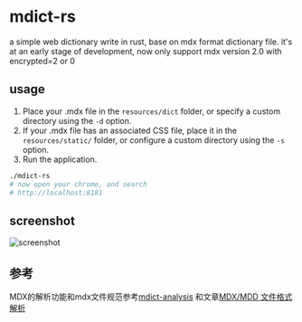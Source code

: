 # mdict-rs

a simple web dictionary write in rust, base on mdx format dictionary file.
it's at an early stage of development, now only support mdx version 2.0 with encrypted=2 or 0

## usage

1. Place your .mdx file in the `resources/dict` folder, or specify a custom directory using the `-d` option.
2. If your .mdx file has an associated CSS file, place it in the `resources/static/` folder, or configure a custom directory using the `-s` option.
3. Run the application.

```bash
./mdict-rs
# now open your chrome, and search
# http://localhost:8181
```

## screenshot

![screenshot](screenshot.jpg)

## 参考

MDX的解析功能和mdx文件规范参考[mdict-analysis](https://bitbucket.org/xwang/mdict-analysis/src/master/)
和文章[MDX/MDD 文件格式解析](http://einverne.github.io/post/2018/08/mdx-mdd-file-format.html)

